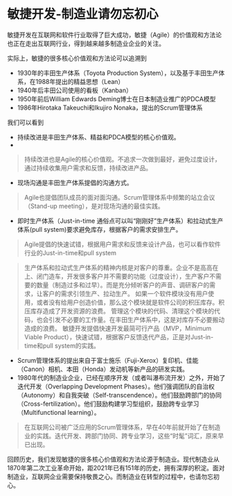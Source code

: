 # 敏捷开发-制造业请勿忘初心

敏捷开发在互联网和软件行业取得了巨大成功，敏捷（Agile）的价值观和方法论也正在走出互联网行业，得到越来越多制造业企业的关注。


实际上，敏捷的很多核心价值观和方法论可以追溯到

- 1930年的丰田生产体系（Toyota Production System），以及基于丰田生产体系，在1988年提出的精益思想（Lean）
- 1940年后丰田公司使用的看板（Kanban）
- 1950年前后William Edwards Deming博士在日本制造业推广的PDCA模型
- 1986年Hirotaka Takeuchi和Ikujiro Nonaka，提出的Scrum管理体系


我们可以看到
- 持续改进是丰田生产体系、精益和PDCA模型的核心价值观。
- 
> 持续改进也是Agile的核心价值观。不追求一次做到最好，避免过度设计，通过持续收集用户需求和反馈，持续改进产品。


- 现场沟通是丰田生产体系提倡的沟通方式。
> Agile也提倡团队成员的面对面沟通。Scrum管理体系中频繁的站立会议（Stand-up meeting），是对现场沟通的最佳实践。


- 即时生产体系（Just-in-time 通俗点可以叫“刚刚好”生产体系）和拉动式生产体系(pull system)要求避免库存，根据客户的需求安排生产。


> Agile提倡的快速试错，根据用户需求和反馈来设计产品，也可以看作软件行业的Just-in-time和pull system

> 生产体系和拉动式生产体系的精神内核是对客户的尊重。企业不是高高在上、闭门造车，开发很多客户并不需要的功能（过度设计），生产客户不需要的数量（制造过多和过早）。而是充分倾听客户的声音、调研客户的需求，让客户的需求引领生产、拉动生产。
> 如果一个软件模块没有用户使用，或者没有给用户创造价值，那么这个模块就是软件公司的积压库存。积压库存造成了开发资源的浪费。
> 管理这个模块的代码、清理这个模块的代码，也会引发不必要的工作量。在丰田生产体系中，这是对库存不必要搬动造成的浪费。
> 敏捷开发提倡快速开发最简可行产品（MVP，Minimum Viable Product），快速试错，根据客户反馈迭代产品，正是对Just-in-time和pull system的实践。

- Scrum管理体系的提出来自于富士施乐（Fuji-Xerox）复印机、佳能（Canon）相机、本田（Honda）发动机等新产品的研发实践。
- 1980年代的制造业企业，已经在顺序开发（或者叫瀑布流开发）之外，开始了迭代开发（Overlapping Development Phases）。他们强调团队的自治权（Autonomy）和自我突破（Self-transcendence）。他们鼓励跨部门的协同（Cross-fertilization）。他们鼓励构建学习型组织，鼓励跨专业学习（Multifunctional learning）。

> 在互联网公司被广泛应用的Scrum管理体系，早在40年前就开始了在制造业的实践。迭代开发、跨部门协同、跨专业学习，这些“时髦”词汇，原来早已出现。

回顾历史，我们发现敏捷的很多核心价值观和方法论源于制造业。现代制造业从1870年第二次工业革命开始，距2021年已有151年的历史，拥有深厚的积淀。面对制造业，互联网企业需要保持敬畏之心。而制造业在转型的过程中，也请勿忘初心。


